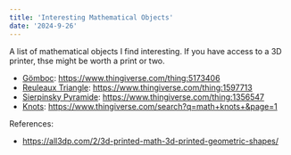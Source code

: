 ```yaml
---
title: 'Interesting Mathematical Objects'
date: '2024-9-26'
---
```

A list of mathematical objects I find interesting. If you have access to a 3D printer, thse might be worth a print or two.

- [Gömboc](https://en.wikipedia.org/wiki/G%C3%B6mb%C3%B6c): <https://www.thingiverse.com/thing:5173406>
- [Reuleaux Triangle](https://en.wikipedia.org/wiki/Reuleaux_triangle): <https://www.thingiverse.com/thing:1597713>
- [Sierpinsky Pyramide](https://en.wikipedia.org/wiki/Sierpi%C5%84ski_triangle): <https://www.thingiverse.com/thing:1356547>
- [Knots](https://en.wikipedia.org/wiki/List_of_prime_knots): <https://www.thingiverse.com/search?q=math+knots+&page=1>

References:

- <https://all3dp.com/2/3d-printed-math-3d-printed-geometric-shapes/>

